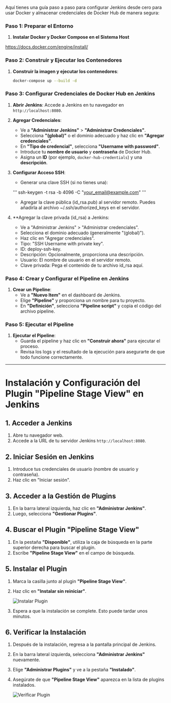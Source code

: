 Aquí tienes una guía paso a paso para configurar Jenkins desde cero para usar Docker y almacenar credenciales de Docker Hub de manera segura:

### Paso 1: Preparar el Entorno

1. **Instalar Docker y Docker Compose en el Sistema Host**

https://docs.docker.com/engine/install/

### Paso 2: Construir y Ejecutar los Contenedores

1. **Construir la imagen y ejecutar los contenedores**:
   ```sh
   docker-compose up --build -d
   ```

### Paso 3: Configurar Credenciales de Docker Hub en Jenkins

1. **Abrir Jenkins**: Accede a Jenkins en tu navegador en `http://localhost:8080`.

2. **Agregar Credenciales**:
   - Ve a **"Administrar Jenkins"** > **"Administrar Credenciales"**.
   - Selecciona **"(global)"** o el dominio adecuado y haz clic en **"Agregar credenciales"**.
   - En **"Tipo de credencial"**, selecciona **"Username with password"**.
   - Introduce tu **nombre de usuario** y **contraseña** de Docker Hub.
   - Asigna un **ID** (por ejemplo, `docker-hub-credentials`) y una **descripción**.

3. **Configurar Acceso SSH**:
   - Generar una clave SSH (si no tienes una):

   '''
   ssh-keygen -t rsa -b 4096 -C "your_email@example.com"
   '''
   - Agregar la clave pública (id_rsa.pub) al servidor remoto. Puedes añadirla al archivo ~/.ssh/authorized_keys en el servidor.

4. **Agregar la clave privada (id_rsa) a Jenkins:

   - Ve a "Administrar Jenkins" > "Administrar credenciales".
   - Selecciona el dominio adecuado (generalmente "(global)").
   - Haz clic en "Agregar credenciales".
   - Tipo: "SSH Username with private key".
   - ID: deploy-ssh-key.
   - Descripción: Opcionalmente, proporciona una descripción.
   - Usuario: El nombre de usuario en el servidor remoto.
   - Clave privada: Pega el contenido de tu archivo id_rsa aquí.


### Paso 4: Crear y Configurar el Pipeline en Jenkins

1. **Crear un Pipeline**:
   - Ve a **"Nuevo Item"** en el dashboard de Jenkins.
   - Elige **"Pipeline"** y proporciona un nombre para tu proyecto.
   - En **"Definición"**, selecciona **"Pipeline script"** y copia el código del archivo pipeline.

### Paso 5: Ejecutar el Pipeline

1. **Ejecutar el Pipeline**:
   - Guarda el pipeline y haz clic en **"Construir ahora"** para ejecutar el proceso.
   - Revisa los logs y el resultado de la ejecución para asegurarte de que todo funcione correctamente.

--------------

# Instalación y Configuración del Plugin "Pipeline Stage View" en Jenkins

## 1. Acceder a Jenkins

1. Abre tu navegador web.
2. Accede a la URL de tu servidor Jenkins `http://localhost:8080`.

## 2. Iniciar Sesión en Jenkins

1. Introduce tus credenciales de usuario (nombre de usuario y contraseña).
2. Haz clic en "Iniciar sesión".

## 3. Acceder a la Gestión de Plugins

1. En la barra lateral izquierda, haz clic en **"Administrar Jenkins"**.
2. Luego, selecciona **"Gestionar Plugins"**.

## 4. Buscar el Plugin "Pipeline Stage View"

1. En la pestaña **"Disponible"**, utiliza la caja de búsqueda en la parte superior derecha para buscar el plugin.
2. Escribe **"Pipeline Stage View"** en el campo de búsqueda.

## 5. Instalar el Plugin

1. Marca la casilla junto al plugin **"Pipeline Stage View"**.
2. Haz clic en **"Instalar sin reiniciar"**.

   ![Instalar Plugin](https://www.jenkins.io/images/screenshots/manage_plugins/available_plugins.png)

3. Espera a que la instalación se complete. Esto puede tardar unos minutos.

## 6. Verificar la Instalación

1. Después de la instalación, regresa a la pantalla principal de Jenkins.
2. En la barra lateral izquierda, selecciona **"Administrar Jenkins"** nuevamente.
3. Elige **"Administrar Plugins"** y ve a la pestaña **"Instalado"**.
4. Asegúrate de que **"Pipeline Stage View"** aparezca en la lista de plugins instalados.

   ![Verificar Plugin](https://www.jenkins.io/images/screenshots/manage_plugins/installed_plugins.png)

